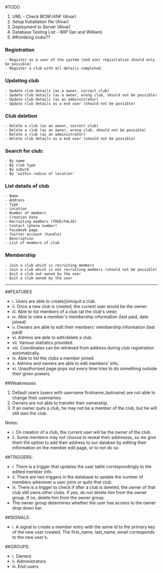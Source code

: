 #TODO
1. UML - Check BCNF/4NF (Alvar)
2. Setup Installation file (Alvar)
3. Deployment to Server (Alvar)
4. Database Testing List - WIP (Ian and William)
5. ##Unliking clubs??

### Registration
	- Register as a user of the system (end user registration should only be possible)
	- Register a club with all details completed.

### Updating club
	- Update club details (as a owner, correct club)
	- Update club details (as a owner, wrong club, should not be possible)
	- Update club details (as an administrator)
	- Update club details as a end user (should not be possible)

### Club deletion
	- Delete a club (as an owner, correct club)
	- Delete a club (as an owner, wrong club, should not be possible)
	- Delete a club (as an administrator)
	- Delete club details as a end user (should not be possible)

### Search for club:
	- By name
	- By club type
	- By suburb
	- By 'within radius of location'
	
### List details of club
	- Name
	- Address
	- Type
	- Location
	- Number of members
	- Creation Date
	- Recruiting members (TRUE/FALSE)
	- Contact (phone number)
	- Facebook page
	- Twitter account (handle)
	- Description
	- List of members of club

### Membership
	- Join a club which is recruiting members
	- Join a club which is not recruiting members (should not be possible)
	- Quit a club not owned by the user
	- Quit a club owned by the user
---

##FEATURES
* i. Users are able to create/join/quit a club.
* ii. Once a new club is created, the current user would be the owner.
* iii. Able to list members of a club (at the club's view)
* iv. Able to view a member's membership information (last paid, date joined)
* v. Owners are able to edit their members' membership information (last paid)
* vi. Admins are able to edit/delete a club.
* vii. Various statistics provided.
* viii. Coordinates can be retrieved from address during club registration automatically.
* ix. Able to list the clubs a member joined.
* x. Admins and owners are able to edit members' info.
* xi. Unauthorised page pops out every time tries to do something outside their given powers.

##Weaknesses
1. Default users (users with username firstname_lastname) are not able to change their usernames.
2. Owners are not able to transfer their ownership.
3. If an owner quits a club, he may not be a member of the club, but he will still own the club.

Notes:
* i. On creation of a club, the current user will be the owner of the club.
* ii. Some members may not choose to reveal their addresses, so we give them the option to add their address to our databse by editing their information on the member edit page, or to not do so.

##TRIGGERS:
* i. There is a trigger that updates the user table correspondingly to the edited member info.
* ii. There are two triggers in the database to update the number of members whenever a user joins or quits that club.
* iii. There is a trigger to check if after a club is deleted, the owner of that club still owns other clubs. If yes, do not delete him from the owner group. If no, delete him from the owner group. 
* The owner group determines whether the user has access to the owner drop down bar. 

##SIGNALS:
* i. A signal to create a member entry with the same id to the primary key of the new user created. The first_name, last_name, email corresponds to the new user's.

##GROUPS:
* i. Owners
* ii. Administrators
* iii. End-users
